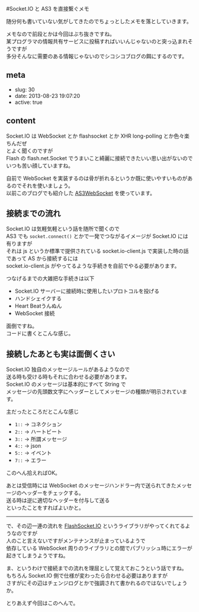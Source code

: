 #Socket.IO と AS3 を直接繋ぐメモ

随分何も書いていない気がしてきたのでちょっとしたメモを落としていきます。

メモなので前段とかは今回はぶち抜きですね。  
某プログラマの情報共有サービスに投稿すればいいんじゃないのと突っ込まれそうですが  
多分そんなに需要のある情報じゃないのでシコシコブログの餌にするのです。

## meta

- slug: 30
- date: 2013-08-23 19:07:20
- active: true


## content

Socket.IO は WebSocket とか flashsocket とか XHR long-polling とか色々楽ちんだぜ  
とよく聞くのですが  
Flash の flash.net.Socket でうまいこと綺麗に接続できたいい思い出がないので  
いつも苦い顔していますね。

自前で WebSocket を実装するのは骨が折れるというか既に使いやすいものがあるのでそれを使いましょう。  
以前このブログでも紹介した [AS3WebSocket](https://github.com/Worlize/AS3WebSocket) を使っています。

## 接続までの流れ


Socket.IO は気軽気軽という話を随所で聞くので  
AS3 でも `socket.connect()` とかで一発でつながるイメージが Socket.IO には有りますが  
それは js というか標準で提供されている socket.io-client.js で実装した時の話であって AS から接続するには  
socket.io-client.js がやってるような手続きを自前でやる必要があります。

つなげるまでの大雑把な手続きは以下

* Socket.IO サーバーに接続時に使用したいプロトコルを投げる
* ハンドシェイクする
* Heart Beatうんぬん
* WebSocket 接続

面倒ですね。  
コードに書くとこんな感じ。

<script src="https://gist.github.com/glassesfactory/0647d60bd8ce5387ede3.js">{}</script>

## 接続したあとも実は面倒くさい

Socket.IO 独自のメッセージルールがあるようなので  
送る時も受ける時もそれに合わせる必要があります。  
Socket.IO のメッセージは基本的にすべて String で  
メッセージの先頭数文字にヘッダーとしてメッセージの種類が明示されています。

主だったところだとこんな感じ

* `1::` -> コネクション
* `2::` -> ハートビート
* `3::` -> 所謂メッセージ
* `4::` -> json
* `5::` -> イベント
* `7::` -> エラー

このへん拾えればOK。

あとは受信時には WebSocket のメッセージハンドラー内で送られてきたメッセージのヘッダーをチェックする。  
送る時は逆に適切なヘッダーを付与して送る  
といったことをすればよいかと。

----------------------

で、その辺一連の流れを [FlashSocket.IO](https://github.com/simb/FlashSocket.IO ) というライブラリがやってくれてるようなのですが  
人のこと言えないですがメンテナンスが止まっているようで  
依存している WebSocket 周りのライブラリとの間でパブリッシュ時にエラーが起きてしまうようですね。

ま、というわけで接続までの流れを理屈として覚えておこうという話ですね。  
もちろん Socket.IO 側で仕様が変わったら合わせる必要はありますが  
さすがにその辺はチェンジログとかで強調されて書かれるのではないでしょうか。

とりあえず今回はこのへんで。
